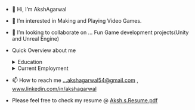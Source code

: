 - 👋 Hi, I’m AkshAgarwal
- 👀 I’m interested in Making and Playing Video Games.
- 💞️ I’m looking to collaborate on ... Fun Game development projects(Unity and Unreal Engine)
- Quick Overview about me
    <details>
    <summary>Education</summary>
    
    ### Dewan Public School
    HSC(Higher Secondary Education) in Science (Physics, Chemistry, Mathematics).
    
    ### Backstage Pass Institute of Gaming Technology.
    Bachelors in Computer Science and Game Development.  
    </details>

    <details>
    <summary>Current Employment</summary>

    ### ZVKY Design Studio.
    Intern Unity Game Developer.

    Trainee Game Developer.

    Associate Unity and Unreal Game Developer.
  </details>

- 📫 How to reach me ...akshagarwal54@gmail.com , www.linkedin.com/in/akshagarwal
- Please feel free to check my resume @ [Aksh.s.Resume.pdf](https://github.com/user-attachments/files/16321152/Aksh.s.Resume.pdf)

<!---
AkshAgarwal/AkshAgarwal is a ✨ special ✨ repository because its `README.md` (this file) appears on your GitHub profile.
You can click the Preview link to take a look at your changes.
--->

